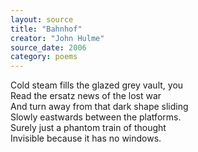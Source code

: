 ```yaml
---
layout: source
title: "Bahnhof"
creator: "John Hulme"
source_date: 2006
category: poems
---
```


Cold steam fills the glazed grey vault, you  
Read the ersatz news of the lost war  
And turn away from that dark shape sliding  
Slowly eastwards between the platforms.  
Surely just a phantom train of thought  
Invisible because it has no windows.  
